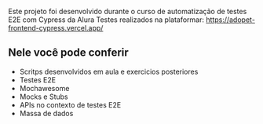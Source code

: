 Este projeto foi desenvolvido durante o curso de automatização de testes E2E com Cypress da Alura
Testes realizados na plataformar: https://adopet-frontend-cypress.vercel.app/

## Nele você pode conferir

- Scritps desenvolvidos em aula e exercicios posteriores
- Testes E2E
- Mochawesome
- Mocks e Stubs
- APIs no contexto de testes E2E
- Massa de dados
